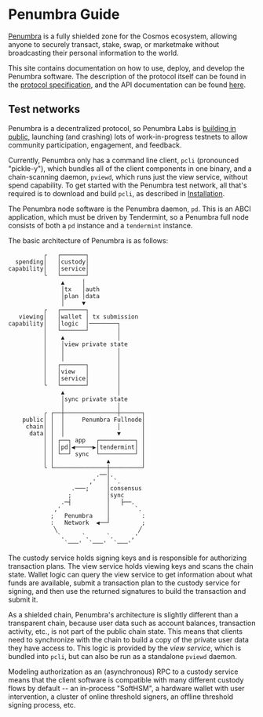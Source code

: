 # Penumbra Guide

[Penumbra] is a fully shielded zone for the Cosmos ecosystem, allowing anyone to
securely transact, stake, swap, or marketmake without broadcasting their
personal information to the world.

This site contains documentation on how to use, deploy, and develop the Penumbra
software.  The description of the protocol itself can be found in the [protocol
specification][protocol], and the API documentation can be found
[here][rustdoc].

## Test networks

Penumbra is a decentralized protocol, so Penumbra Labs is [building in
public][how-were-building], launching (and crashing) lots of work-in-progress
testnets to allow community participation, engagement, and feedback.

Currently, Penumbra only has a command line client, `pcli` (pronounced
"pickle-y"), which bundles all of the client components in one binary, and a
chain-scanning daemon, `pviewd`, which runs just the view service, without spend
capability.  To get started with the Penumbra test network, all that's required
is to download and build `pcli`, as described in
[Installation](./pcli/install.md).

The Penumbra node software is the Penumbra daemon, `pd`.  This is an ABCI
application, which must be driven by Tendermint, so a Penumbra full node
consists of both a `pd` instance and a `tendermint` instance.

The basic architecture of Penumbra is as follows:

```text
          ╭   ┌───────┐
  spending│   │custody│
capability│   │service│
          ╰   └───────┘
               ▲     │
               │tx   │auth
               │plan │data
               │     ▼
          ╭   ┌───────┐
   viewing│   │wallet │ tx submission
capability│   │logic  │────────┐
          │   └───────┘        │
          │    ▲               │
          │    │view private state
          │    │               │
          │    │               │
          │   ┌───────┐        │
          │   │view   │        │
          │   │service│        │
          ╰   └───────┘        │
               ▲               │
               │sync private state
               │               │
          ╭ ┌──┼───────────────┼──────┐
    public│ │  │     Penumbra Fullnode│
     chain│ │  │               │      │
      data│ │  │               ▼      │
          │ │ ┌──┐ app   ┌──────────┐ │
          │ │ │pd│◀─────▶│tendermint│ │
          │ │ └──┘ sync  └──────────┘ │
          │ │               ▲         │
          ╰ └───────────────┼─────────┘
                         .──│.
                       ,'   │ `.
                  .───;     │consensus
                 ;          │sync
               .─┤          │   ├──.
             ,'             │       `.
            ;   Penumbra    │         :
            :   Network  ◀──┘         ;
             ╲                       ╱
              `.     `.     `.     ,'
                `───'  `───'  `───'
```

The custody service holds signing keys and is responsible for authorizing
transaction plans.  The view service holds viewing keys and scans the chain
state.  Wallet logic can query the view service to get information about what
funds are available, submit a transaction plan to the custody service for
signing, and then use the returned signatures to build the transaction and
submit it.

As a shielded chain, Penumbra's architecture is slightly different than a
transparent chain, because user data such as account balances, transaction
activity, etc., is not part of the public chain state.  This means that clients
need to synchronize with the chain to build a copy of the private user data they
have access to.  This logic is provided by the *view service*, which is bundled
into `pcli`, but can also be run as a standalone `pviewd` daemon.

Modeling authorization as an (asynchronous) RPC to a custody service means that
the client software is compatible with many different custody flows by default
-- an in-process "SoftHSM", a hardware wallet with user intervention, a cluster
of online threshold signers, an offline threshold signing process, etc.

[how-were-building]: https://penumbra.zone/blog/how-were-building-penumbra
[protocol]: https://protocol.penumbra.zone
[rustdoc]: https://rustdoc.penumbra.zone
[Penumbra]: https://github.com/penumbra-zone/penumbra
